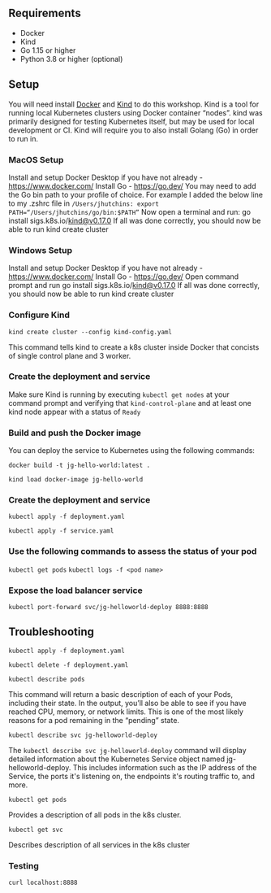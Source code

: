 ## Requirements

- Docker
- Kind
- Go 1.15 or higher
- Python 3.8 or higher (optional)


## Setup
You will need install [Docker](https://www.docker.com/>) and [Kind](https://kind.sigs.k8s.io) to do this workshop. Kind is a tool for running local Kubernetes clusters using Docker container “nodes”.
kind was primarily designed for testing Kubernetes itself, but may be used for local development or CI. Kind will require you to also install Golang (Go) in order to run in.

### MacOS Setup
Install and setup Docker Desktop if you have not already - <https://www.docker.com/>
Install Go - <https://go.dev/>
You may need to add the Go bin path to your profile of choice. For example I added the below line to my .zshrc file in `/Users/jhutchins:
export PATH=“/Users/jhutchins/go/bin:$PATH”`
Now open a terminal and run: go install sigs.k8s.io/kind@v0.17.0
If all was done correctly, you should now be able to run kind create cluster
### Windows Setup
Install and setup Docker Desktop if you have not already - <https://www.docker.com/>
Install Go - <https://go.dev/>
Open command prompt and run go install sigs.k8s.io/kind@v0.17.0
If all was done correctly, you should now be able to run kind create cluster

### Configure Kind
`kind create cluster --config kind-config.yaml`

This command tells kind to create a k8s cluster inside Docker that concists of single control plane and 3 worker.

### Create the deployment and service

Make sure Kind is running by executing `kubectl get nodes` at your command prompt and verifying that `kind-control-plane` and at least one kind node appear with a status of `Ready`


### Build and push the Docker image
You can deploy the service to Kubernetes using the following commands:

`docker build -t jg-hello-world:latest .`

`kind load docker-image jg-hello-world`


### Create the deployment and service

`kubectl apply -f deployment.yaml`

`kubectl apply -f service.yaml`

### Use the following commands to assess the status of your pod
`kubectl get pods`
`kubectl logs -f <pod name>`

### Expose the load balancer service

`kubectl port-forward svc/jg-helloworld-deploy 8888:8888`

## Troubleshooting

`kubectl apply -f deployment.yaml`

`kubectl delete -f deployment.yaml`

`kubectl describe pods` 

This command will return a basic description of each of your Pods, including their state. In the output, you’ll also be able to see if you have reached CPU, memory, or network limits. This is one of the most likely reasons for a pod remaining in the “pending” state.

`kubectl describe svc jg-helloworld-deploy`

The `kubectl describe svc jg-helloworld-deploy` command will display detailed information about the Kubernetes Service object named jg-helloworld-deploy. This includes information such as the IP address of the Service, the ports it's listening on, the endpoints it's routing traffic to, and more.

`kubectl get pods`

Provides a description of all pods in the k8s cluster.

`kubectl get svc`

Describes description of all services in the k8s cluster

### Testing
`curl localhost:8888`
